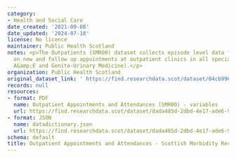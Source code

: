 ```yaml
---
category:
- Health and Social Care
date_created: '2021-09-08'
date_updated: '2024-07-18'
license: No licence
maintainer: Public Health Scotland
notes: <p>The Outpatients (SMR00) dataset collects episode level data from patients
  on new and follow up appointments at outpatient clinics in all specialities (except
  A&amp;E and Genito-Urinary Medicine).</p>
organization: Public Health Scotland
original_dataset_link: ' https://find.researchdata.scot/dataset/04cb9964-54fb-4529-b09b-735c3daa1c7b'
records: null
resources:
- format: PDF
  name: Outpatient Appointments and Attendances (SMR00) - variables
  url: https://find.researchdata.scot/dataset/dada485d-2dbd-4e17-ade6-94512210e909/resource/786e316f-ca33-45b0-be0a-5b4b35733244/download/outpatient-appointments-and-attendances-scottish-morbidity-record-smr00-variables.pdf
- format: JSON
  name: datadictionary.json
  url: https://find.researchdata.scot/dataset/dada485d-2dbd-4e17-ade6-94512210e909/resource/04cb9964-54fb-4529-b09b-735c3daa1c7b/download/datadictionary.json
schema: default
title: Outpatient Appointments and Attendances - Scottish Morbidity Record (SMR00)
---
```

